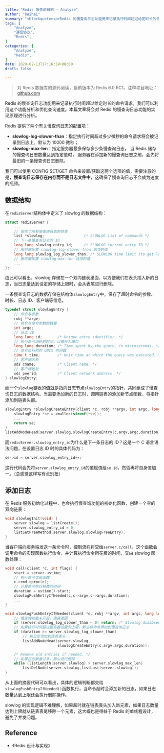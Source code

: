 ```yaml
---
title: "Redis 慢查询日志 · Analyze"
author: "beihai"
summary: "<blockquote><p>Redis 的慢查询日志功能用来记录执行时间超过给定时长的命令请求，我们可以利用这个功能分析和优化查询速度。本篇文章将会对 Redis 的慢查询日志功能的实现原理进行分析。</p></blockquote>"
tags: [
    "Analyze",
    "通信协议",
    "Redis",
]
categories: [
    "Analyze",
	"Redis",
]
date: 2020-02-13T17:16:59+08:00
draft: false

---
```


> 对 Redis 数据库的源码阅读，当前版本为 Redis 6.0 RC1。注释项目地址：[github.com](https://github.com/wingsxdu/redis)

Redis 的慢查询日志功能用来记录执行时间超过给定时长的命令请求，我们可以利用这个功能分析和优化查询速度。本篇文章将会对 Redis 的慢查询日志功能的实现原理进行分析。

Redis 提供了两个有关慢查询日志的配置项：

- **slowlog-log-slower-than**：指定执行时间超过多少微秒的命令请求将会被记录到日志上，默认为 10000 微秒；
- **slowlog-max-len**：指定服务器最多保存多少条慢查询日志， 当 Redis 储存的慢查询日志数量达到指定值时， 服务器在添加新的慢查询日志之前，会先将最旧的一条慢查询日志删除。

我们可以使用 CONFIG SET/GET 命令来设置/获取这两个选项的值，需要注意的是，**慢查询日志保存在内存而不是日志文件中**，这确保了慢查询日志不会成为速度的瓶颈。

## 数据结构

在`redisServer`结构体中定义了 slowlog 的数据结构：

```c
struct redisServer {
    ...
    // 保存了所有慢查询日志的链表
    list *slowlog;                  /* SLOWLOG list of commands */
    // 下一条慢查询日志的 ID
    long long slowlog_entry_id;     /* SLOWLOG current entry ID */
    // 服务器配置 slowlog-log-slower-than 选项的值
    long long slowlog_log_slower_than; /* SLOWLOG time limit (to get logged) */
    // 服务器配置 slowlog-max-len 选项的值
    ...
};
```

由此可以看出，slowlog 存储在一个双向链表里面，以方便我们在表头插入新的日志，当日志量达到设定的存储上限时，会从表尾进行删除。

一条慢查询日志的数据存储在结构体`slowlogEntry`中，保存了超时命令的参数、时长、日志 ID、客户端等信息。

```c
typedef struct slowlogEntry {
    // 命令与参数
    robj **argv;
    // 命令与命令参数的数量
    int argc;
    // 日志 ID
    long long id;       /* Unique entry identifier. */
    // 执行命令消耗的时间，以微秒为单位
    long long duration; /* Time spent by the query, in microseconds. */
    // 命令执行时的 UNIX 时间戳
    time_t time;        /* Unix time at which the query was executed. */
    // 客户端名称
    sds cname;          /* Client name. */
    // 客户端地址
    sds peerid;         /* Client network address. */
} slowlogEntry;
```

而一个`slowlog`链表的值就是指向日志节点`slowlogEntry`的指针，共同组成了慢查询日志的数据结构。当需要添加新的日志时，调用链表的添加新节点函数，将指针添加到链表头部。

```c
slowlogEntry *slowlogCreateEntry(client *c, robj **argv, int argc, long long duration) {
    slowlogEntry *se = zmalloc(sizeof(*se));
    ...
    return se;
}
listAddNodeHead(server.slowlog,slowlogCreateEntry(c,argv,argc,duration));
```

而`redisServer.slowlog_entry_id`为什么是下一条日志的 ID？这是一个 C 语言语法问题，在设置日志 ID 时的具体代码为：

```c
se->id = server.slowlog_entry_id++;
```

这行代码会先将`server.slowlog_entry_id`的值赋值给`se.id`，然否再将自身值加一。（总感觉这样写有点别扭）

## 添加日志

在 Redis 服务初始化过程中，也会执行慢查询功能的初始化函数，创建一个空的双向链表：

```c
void slowlogInit(void) {
    server.slowlog = listCreate();
    server.slowlog_entry_id = 0;
    listSetFreeMethod(server.slowlog,slowlogFreeEntry);
}
```

当客户端向服务端发送一条命令时，控制流程将交给`server.c/call`，这个函数会调用命令的实现函数执行命令，并计算执行命令所花费的时间，交由 slowlog 函数处理：

```c
void call(client *c, int flags) {
    start = server.ustime;
    // 执行命令实现函数
    c->cmd->proc(c);
    // 计算命令执行耗费的时间
    duration = ustime()-start;
    slowlogPushEntryIfNeeded(c,c->argv,c->argc,duration);
    ...
}

void slowlogPushEntryIfNeeded(client *c, robj **argv, int argc, long long duration) {
    // 慢查询功能未开启，直接返回
    if (server.slowlog_log_slower_than < 0) return; /* Slowlog disabled */
    // 如果执行时间超过服务器设置的上限，那么将命令添加到慢查询日志
    if (duration >= server.slowlog_log_slower_than)
        // 新日志添加到链表表头
        listAddNodeHead(server.slowlog,
                        slowlogCreateEntry(c,argv,argc,duration));

    /* Remove old entries if needed. */
    // 如果日志数量过多，那么进行删除
    while (listLength(server.slowlog) > server.slowlog_max_len)
        listDelNode(server.slowlog,listLast(server.slowlog));
}
```

从上面的摘要代码可以看出，具体的逻辑判断都交给`slowlogPushEntryIfNeeded()`函数执行，当命令超时会添加新的日志，如果日志数量达到上限还会执行删除操作。

slowlog 的实现逻辑不难理解，如果超时就在链表表头加入新元素，如果日志数量达到上限就从链表表尾移除一个元素，这大概也是得益于 Redis 的单线程设计，避免了并发问题。

## Reference

- 《Redis 设计与实现》